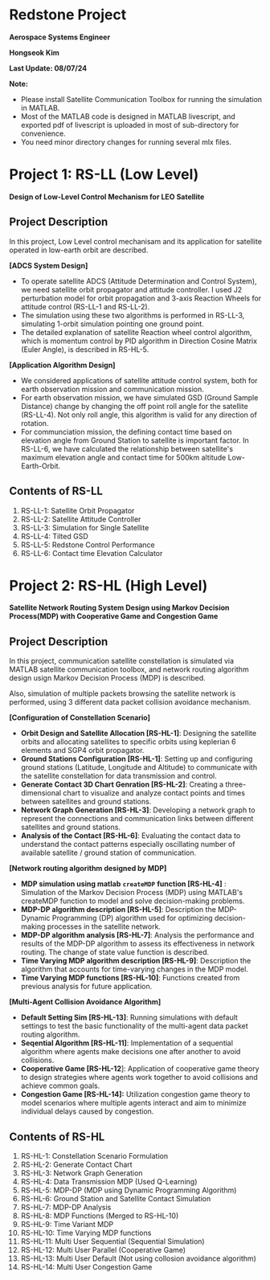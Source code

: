 
# **Redstone Project**

**Aerospace Systems Engineer**


**Hongseok Kim**


**Last Update: 08/07/24**


**Note:**

-  Please install Satellite Communication Toolbox for running the simulation in MATLAB.  
-  Most of the MATLAB code is designed in MATLAB livescript, and exported pdf of livescript is uploaded in most of sub\-directory for convenience. 
-  You need minor directory changes for running several mlx files. 
# **Project 1: RS\-LL (Low Level)**

**Design of Low\-Level Control Mechanism for LEO Satellite**

## Project Description

  In this project, Low Level control mechanisam and its application for satellite operated in low\-earth orbit are described. 


 **\[ADCS System Design\]** 

-  To operate satellite ADCS (Attitude Determination and Control System), we need satellite orbit propagator and attitude controller. I used J2 perturbation model for orbit propagation and 3\-axis Reaction Wheels for attitude control (RS\-LL\-1 and RS\-LL\-2). 
-  The simulation using these two algorithms is performed in RS\-LL\-3, simulating 1\-orbit simulation pointing one ground point.  
-  The detailed explanation of satellite Reaction wheel control algorithm, which is momentum control by PID algorithm in Direction Cosine Matrix (Euler Angle), is described in RS\-HL\-5. 

 **\[Application Algorithm Design\]** 

-  We considered applications of satellite attitude control system, both for earth observation mission and communication mission. 
-  For earth observation mission, we have simulated GSD (Ground Sample Distance) change by changing the off point roll angle for the satellite (RS\-LL\-4). Not only roll angle, this algorithm is valid for any direction of rotation. 
-  For communciation mission, the defining contact time based on elevation angle from Ground Station to satellite is important factor. In RS\-LL\-6, we have calculated the relationship between satellite's maximum elevation angle and contact time for 500km altitude Low\-Earth\-Orbit. 

## Contents of RS\-LL
1.  RS\-LL\-1: Satellite Orbit Propagator
2. RS\-LL\-2: Satellite Attitude Controller
3. RS\-LL\-3: Simulation for Single Satellite
4. RS\-LL\-4: Tilted GSD
5. RS\-LL\-5: Redstone Control Performance
6. RS\-LL\-6: Contact time Elevation Calculator

# **Project 2: RS\-HL (High Level)**

**Satellite Network Routing System Design using Markov Decision Process(MDP) with Cooperative Game and Congestion Game**

## **Project Description**

   In this project, communication satellite constellation is simulated via MATLAB satellite communication toolbox, and network routing algorithm design usign Markov Decision Process (MDP) is described.


  Also, simulation of multiple packets browsing the satellite network is performed, using 3 different data packet collision avoidance mechanism. 


**\[Configuration of Constellation Scenario\]**

-  **Orbit Design and Satellite Allocation \[RS\-HL\-1\]**: Designing the satellite orbits and allocating satellites to specific orbits using keplerian 6 elements and SGP4 orbit propagator.   
-  **Ground Stations Configuration \[RS\-HL\-1\]**: Setting up and configuring ground stations (Latitude, Longitude and Altitude) to communicate with the satellite constellation for data transmission and control. 
-  **Generate Contact 3D Chart Genration \[RS\-HL\-2\]**: Creating a three\-dimensional chart to visualize and analyze contact points and times between satellites and ground stations. 
-  **Network Graph Generation \[RS\-HL\-3\]**:  Developing a network graph to represent the connections and communication links between different satellites and ground stations. 
-  **Analysis of the Contact \[RS\-HL\-6\]**: Evaluating the contact data to understand the contact patterns especially oscillating number of available satellite / ground station of communication.   

**\[Network routing algorithm designed by MDP\]**

-   **MDP simulation using matlab** **`createMDP`** **function \[RS\-HL\-4\]** : Simulation of the Markov Decision Process (MDP) using MATLAB's createMDP function to model and solve decision\-making problems. 
-  **MDP\-DP algorithm description \[RS\-HL\-5\]**: Description the MDP\-Dynamic Programming (DP) algorithm used for optimizing decision\-making processes in the satellite network. 
-  **MDP\-DP algorithm analysis \[RS\-HL\-7\]**: Analysis the performance and results of the MDP\-DP algorithm to assess its effectiveness in network routing. The change of state value function is described. 
-  **Time Varying MDP algorithm description \[RS\-HL\-9\]**: Description the algorithm that accounts for time\-varying changes in the MDP model. 
-  **Time Varying MDP functions \[RS\-HL\-10\]**: Functions created from previous analysis for future application. 

**\[Multi\-Agent Collision Avoidance Algorithm\]**

-  **Default Setting Sim \[RS\-HL\-13\]**: Running simulations with default settings to test the basic functionality of the multi\-agent data packet routing algorithm. 
-  **Seqential Algorithm \[RS\-HL\-11\]**: Implementation of a sequential algorithm where agents make decisions one after another to avoid collisions. 
-  **Cooperative Game \[RS\-HL\-12**\]: Application of cooperative game theory to design strategies where agents work together to avoid collisions and achieve common goals. 
-  **Congestion Game \[RS\-HL\-14\]:** Utilization congestion game theory to model scenarios where multiple agents interact and aim to minimize individual delays caused by congestion. 

## Contents of RS\-HL
1.  RS\-HL\-1: Constellation Scenario Formulation
2. RS\-HL\-2: Generate Contact Chart
3. RS\-HL\-3: Network Graph Generation
4. RS\-HL\-4: Data Transmission MDP (Used Q\-Learning)
5. RS\-HL\-5: MDP\-DP (MDP using Dynamic Programming Algorithm)
6. RS\-HL\-6: Ground Station and Satellite Contact Simulation
7. RS\-HL\-7: MDP\-DP Analysis
8. RS\-HL\-8: MDP Functions (Merged to RS\-HL\-10)
9. RS\-HL\-9: Time Variant MDP
10. RS\-HL\-10: Time Varying MDP functions
11. RS\-HL\-11: Multi User Sequential (Sequential Simulation)
12. RS\-HL\-12: Multi User Parallel (Cooperative Game)
13. RS\-HL\-13: Multi User Default (Not using collosion avoidance algorithm)
14. RS\-HL\-14: Multi User Congestion Game
